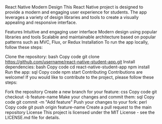 React Native Modern Design
This React Native project is designed to provide a modern and engaging user experience for students. The app leverages a variety of design libraries and tools to create a visually appealing and responsive interface.

Features
Intuitive and engaging user interface
Modern design using popular libraries and tools
Scalable and maintainable architecture based on popular patterns such as MVC, Flux, or Redux
Installation
To run the app locally, follow these steps:

Clone the repository:
bash
Copy code
git clone https://github.com/username/react-native-student-app.git
Install dependencies:
bash
Copy code
cd react-native-student-app
npm install
Run the app:
sql
Copy code
npm start
Contributing
Contributions are welcome! If you would like to contribute to the project, please follow these steps:

Fork the repository
Create a new branch for your feature:
css
Copy code
git checkout -b feature-name
Make your changes and commit them:
sql
Copy code
git commit -m "Add feature"
Push your changes to your fork:
perl
Copy code
git push origin feature-name
Create a pull request to the main repository
License
This project is licensed under the MIT License - see the LICENSE.md file for details.
